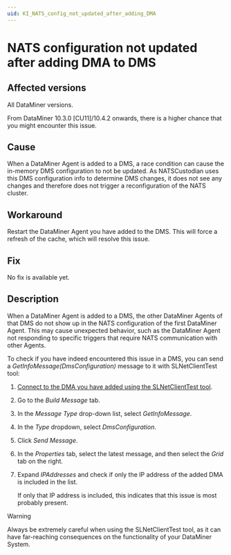 ```yaml
---
uid: KI_NATS_config_not_updated_after_adding_DMA
---
```


# NATS configuration not updated after adding DMA to DMS

## Affected versions

All DataMiner versions.

From DataMiner 10.3.0 [CU11]/10.4.2 onwards, there is a higher chance that you might encounter this issue.

## Cause

When a DataMiner Agent is added to a DMS, a race condition can cause the in-memory DMS configuration to not be updated. As NATSCustodian uses this DMS configuration info to determine DMS changes, it does not see any changes and therefore does not trigger a reconfiguration of the NATS cluster.

## Workaround

Restart the DataMiner Agent you have added to the DMS. This will force a refresh of the cache, which will resolve this issue.

## Fix

No fix is available yet.<!-- RN 38620 -->

## Description

When a DataMiner Agent is added to a DMS, the other DataMiner Agents of that DMS do not show up in the NATS configuration of the first DataMiner Agent. This may cause unexpected behavior, such as the DataMiner Agent not responding to specific triggers that require NATS communication with other Agents.

To check if you have indeed encountered this issue in a DMS, you can send a *GetInfoMessage(DmsConfiguration)* message to it with SLNetClientTest tool:

1. [Connect to the DMA you have added using the SLNetClientTest tool](xref:Connecting_to_a_DMA_with_the_SLNetClientTest_tool).

1. Go to the *Build Message* tab.

1. In the *Message Type* drop-down list, select *GetInfoMessage*.

1. In the *Type* dropdown, select *DmsConfiguration*.

1. Click *Send Message*.

1. In the *Properties* tab, select the latest message, and then select the *Grid* tab on the right.

1. Expand *IPAddresses* and check if only the IP address of the added DMA is included in the list.

   If only that IP address is included, this indicates that this issue is most probably present.

> [!WARNING]
> Always be extremely careful when using the SLNetClientTest tool, as it can have far-reaching consequences on the functionality of your DataMiner System.
